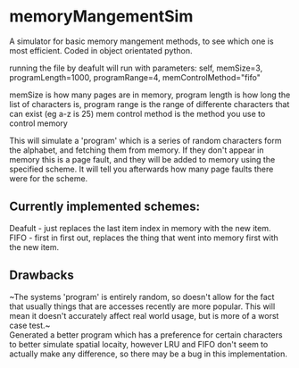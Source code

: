 # memoryMangementSim
A simulator for basic memory mangement methods, to see which one is most efficient. Coded in object orientated python.


running the file by deafult will run with parameters:
self, memSize=3, programLength=1000, programRange=4, memControlMethod="fifo"

memSize is how many pages are in memory, program length is how long the list of characters is, program range is the range of differente characters that can exist (eg a-z is 25) mem control method is the method you use to control memory

This will simulate a 'program' which is a series of random characters form the alphabet, and fetching them from memory. If they don't appear in memory this is a page fault, and they will be added to memory using the specified scheme. It will tell you afterwards how many page faults there were for the scheme.

## Currently implemented schemes:
Deafult - just replaces the last item index in memory with the new item.\
FIFO - first in first out, replaces the thing that went into memory first with the new item.

## Drawbacks
~The systems 'program' is entirely random, so doesn't allow for the fact that usually things that are accesses recently are more popular. This will mean it doesn't accurately affect real world usage, but is more of a worst case test.~\
Generated a better program which has a preference for certain characters to better simulate spatial locaity, however LRU and FIFO don't seem to actually make any difference, so there may be a bug in this implementation.
